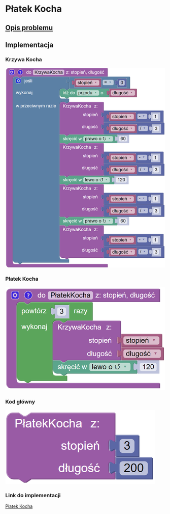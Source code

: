 # Płatek Kocha

## [Opis problemu](../../../../algorithms/fractals/koch-snowflake.md)


## Implementacja

### Krzywa Kocha

![Funkcja rysujące krzywą Kocha](<../../../../assets/image (14).png>)

### Płatek Kocha

![Funkcja rysująca płatek Kocha](<../../../../assets/image (16).png>)

### Kod główny

![Wywołanie funkcji rysującej płatek Kocha](<../../../../assets/image (17).png>)

### Link do implementacji

[Płatek Kocha](https://blockly.games/turtle?lang=pl&level=10#fwidcf)
